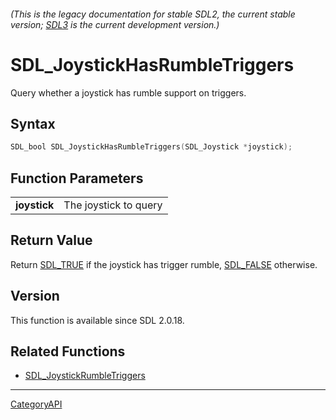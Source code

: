 ###### (This is the legacy documentation for stable SDL2, the current stable version; [SDL3](https://wiki.libsdl.org/SDL3/) is the current development version.)
# SDL_JoystickHasRumbleTriggers

Query whether a joystick has rumble support on triggers.

## Syntax

```c
SDL_bool SDL_JoystickHasRumbleTriggers(SDL_Joystick *joystick);

```

## Function Parameters

|                  |                       |
| ---------------- | --------------------- |
| **joystick**     | The joystick to query |

## Return Value

Return [SDL_TRUE](SDL_TRUE.md) if the joystick has trigger rumble,
[SDL_FALSE](SDL_FALSE.md) otherwise.

## Version

This function is available since SDL 2.0.18.

## Related Functions

* [SDL_JoystickRumbleTriggers](SDL_JoystickRumbleTriggers.md)

----
[CategoryAPI](CategoryAPI.md)
